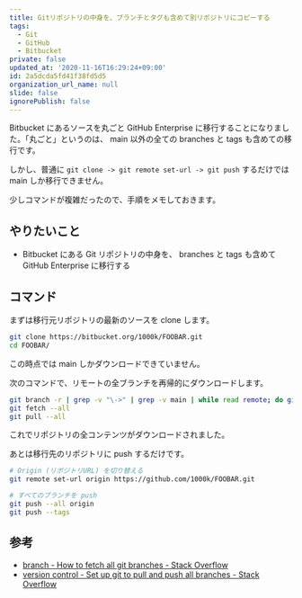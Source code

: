 ```yaml
---
title: Gitリポジトリの中身を、ブランチとタグも含めて別リポジトリにコピーする
tags:
  - Git
  - GitHub
  - Bitbucket
private: false
updated_at: '2020-11-16T16:29:24+09:00'
id: 2a5dcda5fd41f38fd5d5
organization_url_name: null
slide: false
ignorePublish: false
---
```

Bitbucket にあるソースを丸ごと GitHub Enterprise に移行することになりました。「丸ごと」というのは、 main 以外の全ての branches と tags も含めての移行です。

しかし、普通に `git clone -> git remote set-url -> git push` するだけでは main しか移行できません。

少しコマンドが複雑だったので、手順をメモしておきます。


やりたいこと
----
- Bitbucket にある Git リポジトリの中身を、 branches と tags も含めて GitHub Enterprise に移行する


コマンド
----
まずは移行元リポジトリの最新のソースを clone します。

```bash
git clone https://bitbucket.org/1000k/FOOBAR.git
cd FOOBAR/
```

この時点では main しかダウンロードできていません。

次のコマンドで、リモートの全ブランチを再帰的にダウンロードします。

```bash
git branch -r | grep -v "\->" | grep -v main | while read remote; do git branch --track "${remote#origin/}" "$remote"; done
git fetch --all
git pull --all
```

これでリポジトリの全コンテンツがダウンロードされました。

あとは移行先のリポジトリに push するだけです。

```bash
# Origin (リポジトリURL) を切り替える
git remote set-url origin https://github.com/1000k/FOOBAR.git

# すべてのブランチを push
git push --all origin
git push --tags
```

参考
----
- [branch - How to fetch all git branches - Stack Overflow](http://stackoverflow.com/questions/10312521/how-to-fetch-all-git-branches)
- [version control - Set up git to pull and push all branches - Stack Overflow](http://stackoverflow.com/questions/1914579/set-up-git-to-pull-and-push-all-branches)
